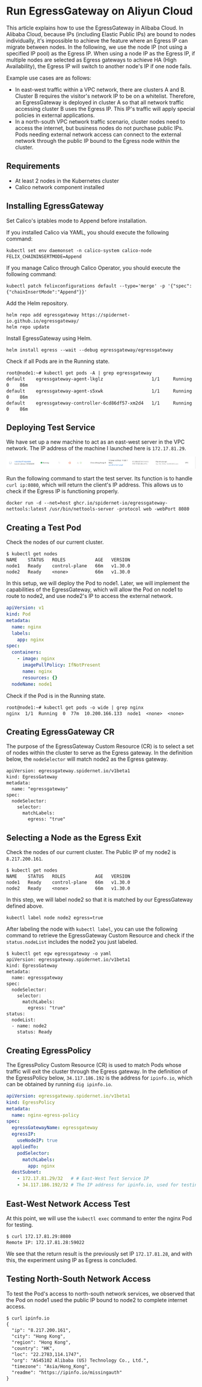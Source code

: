 # Run EgressGateway on Aliyun Cloud

This article explains how to use the EgressGateway in Alibaba Cloud. In Alibaba Cloud, because IPs (including Elastic Public IPs) are bound to nodes individually, it's impossible to achieve the feature where an Egress IP can migrate between nodes. In the following, we use the node IP (not using a specified IP pool) as the Egress IP. When using a node IP as the Egress IP, if multiple nodes are selected as Egress gateways to achieve HA (High Availability), the Egress IP will switch to another node's IP if one node fails.

Example use cases are as follows:

* In east-west traffic within a VPC network, there are clusters A and B. Cluster B requires the visitor's network IP to be on a whitelist. Therefore, an EgressGateway is deployed in cluster A so that all network traffic accessing cluster B uses the Egress IP. This IP's traffic will apply special policies in external applications.
* In a north-south VPC network traffic scenario, cluster nodes need to access the internet, but business nodes do not purchase public IPs. Pods needing external network access can connect to the external network through the public IP bound to the Egress node within the cluster.

## Requirements

* At least 2 nodes in the Kubernetes cluster
* Calico network component installed

## Installing EgressGateway

Set Calico's iptables mode to Append before installation.

If you installed Calico via YAML, you should execute the following command:
```shell
kubectl set env daemonset -n calico-system calico-node FELIX_CHAININSERTMODE=Append
```

If you manage Calico through Calico Operator, you should execute the following command:
```shell
kubectl patch felixconfigurations default --type='merge' -p '{"spec":{"chainInsertMode":"Append"}}'
```

Add the Helm repository.

```shell
helm repo add egressgateway https://spidernet-io.github.io/egressgateway/
helm repo update
```

Install EgressGateway using Helm.

```shell
helm install egress --wait --debug egressgateway/egressgateway
```

Check if all Pods are in the Running state.

```shell
root@node1:~# kubectl get pods -A | grep egressgateway
default    egressgateway-agent-lkglz                  1/1     Running   0    86m
default    egressgateway-agent-s5xwk                  1/1     Running   0    86m
default    egressgateway-controller-6cd86df57-xm2d4   1/1     Running   0    86m
```

## Deploying Test Service

We have set up a new machine to act as an east-west server in the VPC network. The IP address of the machine I launched here is `172.17.81.29`.

![new-vm](./new-vm.png)

Run the following command to start the test server. Its function is to handle `curl ip:8080`, which will return the client's IP address. This allows us to check if the Egress IP is functioning properly.

```shell
docker run -d --net=host ghcr.io/spidernet-io/egressgateway-nettools:latest /usr/bin/nettools-server -protocol web -webPort 8080
```

## Creating a Test Pod

Check the nodes of our current cluster.

```shell
$ kubectl get nodes
NAME    STATUS   ROLES           AGE   VERSION
node1   Ready    control-plane   66m   v1.30.0
node2   Ready    <none>          66m   v1.30.0
```

In this setup, we will deploy the Pod to node1. Later, we will implement the capabilities of the EgressGateway, which will allow the Pod on node1 to route to node2, and use node2's IP to access the external network.

```yaml
apiVersion: v1
kind: Pod
metadata:
  name: nginx
  labels:
    app: nginx
spec:
  containers:
    - image: nginx
      imagePullPolicy: IfNotPresent
      name: nginx
      resources: {}
  nodeName: node1
```

Check if the Pod is in the Running state.

```shell
root@node1:~# kubectl get pods -o wide | grep nginx
nginx  1/1  Running  0  77m  10.200.166.133  node1  <none>  <none>
```

## Creating EgressGateway CR

The purpose of the EgressGateway Custom Resource (CR) is to select a set of nodes within the cluster to serve as the Egress gateway. In the definition below, the `nodeSelector` will match node2 as the Egress gateway.

```shell
apiVersion: egressgateway.spidernet.io/v1beta1
kind: EgressGateway
metadata:
  name: "egressgateway"
spec:
  nodeSelector:
    selector:
      matchLabels:
        egress: "true"
```

## Selecting a Node as the Egress Exit

Check the nodes of our current cluster. The Public IP of my node2 is `8.217.200.161`.

```shell
$ kubectl get nodes
NAME    STATUS   ROLES           AGE   VERSION
node1   Ready    control-plane   66m   v1.30.0
node2   Ready    <none>          66m   v1.30.0
```

In this step, we will label node2 so that it is matched by our EgressGateway defined above.

```shell
kubectl label node node2 egress=true
```

After labeling the node with `kubectl label`, you can use the following command to retrieve the EgressGateway Custom Resource and check if the `status.nodeList` includes the node2 you just labeled.

```shell
$ kubectl get egw egressgateway -o yaml
apiVersion: egressgateway.spidernet.io/v1beta1
kind: EgressGateway
metadata:
  name: egressgateway
spec:
  nodeSelector:
    selector:
      matchLabels:
        egress: "true"
status:
  nodeList:
  - name: node2
    status: Ready
```

## Creating EgressPolicy

The EgressPolicy Custom Resource (CR) is used to match Pods whose traffic will exit the cluster through the Egress gateway. In the definition of the EgressPolicy below, `34.117.186.192` is the address for `ipinfo.io`, which can be obtained by running `dig ipinfo.io`.

```yaml
apiVersion: egressgateway.spidernet.io/v1beta1
kind: EgressPolicy
metadata:
  name: nginx-egress-policy
spec:
  egressGatewayName: egressgateway
  egressIP:
    useNodeIP: true
  appliedTo:
    podSelector:
      matchLabels:
        app: nginx
  destSubnet:
    - 172.17.81.29/32   # # East-West Test Service IP
    - 34.117.186.192/32 # The IP address for ipinfo.io, used for testing north-south network traffic in clusters.
```

## East-West Network Access Test

At this point, we will use the `kubectl exec` command to enter the nginx Pod for testing.

```shell
$ curl 172.17.81.29:8080
Remote IP: 172.17.81.28:59022
```

We see that the return result is the previously set IP `172.17.81.28`, and with this, the experiment using IP as Egress is concluded.

## Testing North-South Network Access

To test the Pod's access to north-south network services, we observed that the Pod on node1 used the public IP bound to node2 to complete internet access.

```shell
$ curl ipinfo.io
{
  "ip": "8.217.200.161",
  "city": "Hong Kong",
  "region": "Hong Kong",
  "country": "HK",
  "loc": "22.2783,114.1747",
  "org": "AS45102 Alibaba (US) Technology Co., Ltd.",
  "timezone": "Asia/Hong_Kong",
  "readme": "https://ipinfo.io/missingauth"
}
```

